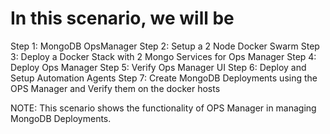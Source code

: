 # In this scenario, we will be 

  Step 1: MongoDB OpsManager
  Step 2: Setup a 2 Node Docker Swarm
  Step 3: Deploy a Docker Stack with 2 Mongo Services for Ops Manager
  Step 4: Deploy Ops Manager
  Step 5: Verify Ops Manager UI
  Step 6: Deploy and Setup  Automation Agents
  Step 7: Create MongoDB Deployments using the OPS Manager and Verify them on the docker hosts

NOTE: This scenario shows the functionality of OPS Manager in managing MongoDB Deployments.
